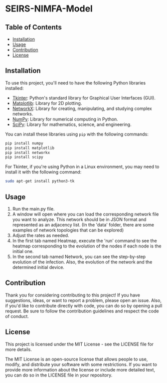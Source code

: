 # SEIRS-NIMFA-Model

## Table of Contents

- [Installation](#installation)
- [Usage](#usage)
- [Contribution](#contribution)
- [License](#license)


## Installation

To use this project, you'll need to have the following Python libraries installed:

- [Tkinter](https://docs.python.org/3/library/tkinter.html): Python's standard library for Graphical User Interfaces (GUI).
- [Matplotlib](https://matplotlib.org/): Library for 2D plotting.
- [NetworkX](https://networkx.org/): Library for creating, manipulating, and studying complex networks.
- [NumPy](https://numpy.org/): Library for numerical computing in Python.
- [SciPy](https://www.scipy.org/): Library for mathematics, science, and engineering.

You can install these libraries using `pip` with the following commands:

```bash
pip install numpy
pip install matplotlib
pip install networkx
pip install scipy
```

For Tkinter, if you're using Python in a Linux environment, you may need to install it with the following command:

```bash
sudo apt-get install python3-tk
```

## Usage

1. Run the main.py file.
2. A window will open where you can load the corresponding network file you want to analyze. This network should be in JSON format and represented as an adjacency list. (In the 'data' folder, there are some examples of network topologies that can be explored)
3. Adjust the rates as needed.
4. In the first tab named Heatmap, execute the 'run' command to see the heatmap corresponding to the evolution of the nodes if each node is the initial one.
5. In the second tab named Network, you can see the step-by-step evolution of the infection. Also, the evolution of the network and the determined initial device.

## Contribution
Thank you for considering contributing to this project! If you have suggestions, ideas, or want to report a problem, please open an issue. Also, if you'd like to contribute directly with code, you can do so by opening a pull request. Be sure to follow the contribution guidelines and respect the code of conduct.

## License
This project is licensed under the MIT License - see the LICENSE file for more details.

The MIT License is an open-source license that allows people to use, modify, and distribute your software with some restrictions. If you want to provide more information about the license or include more detailed text, you can do so in the LICENSE file in your repository.


